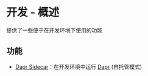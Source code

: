 # 开发 - 概述

提供了一些便于在开发环境下使用的功能

## 功能

* [Dapr Sidecar](/framework/building-blocks/development/dapr-starter)：在开发环境中运行 [Dapr](https://docs.dapr.io/) (自托管模式)